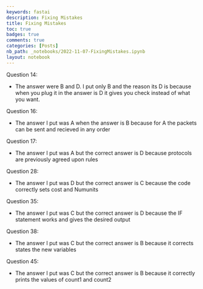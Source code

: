 ```yaml
---
keywords: fastai
description: Fixing Mistakes
title: Fixing Mistakes
toc: true 
badges: true
comments: true
categories: [Posts]
nb_path: _notebooks/2022-11-07-FixingMistakes.ipynb
layout: notebook
---
```


<!--
#################################################
### THIS FILE WAS AUTOGENERATED! DO NOT EDIT! ###
#################################################
# file to edit: _notebooks/2022-11-07-FixingMistakes.ipynb
-->

<div class="container" id="notebook-container">
        
<div class="cell border-box-sizing text_cell rendered"><div class="inner_cell">
<div class="text_cell_render border-box-sizing rendered_html">
<p>Question 14:</p>
<ul>
<li>The answer were B and D. I put only B and the reason its D is because when you plug it in the answer is D it gives you check instead of what you want. </li>
</ul>

</div>
</div>
</div>
<div class="cell border-box-sizing text_cell rendered"><div class="inner_cell">
<div class="text_cell_render border-box-sizing rendered_html">
<p>Question 16:</p>
<ul>
<li>The answer I put was A when the answer is B because for A the packets can be sent and recieved in any order</li>
</ul>

</div>
</div>
</div>
<div class="cell border-box-sizing text_cell rendered"><div class="inner_cell">
<div class="text_cell_render border-box-sizing rendered_html">
<p>Question 17:</p>
<ul>
<li>The answer I put was A but the correct answer is D because protocols are previously agreed upon rules</li>
</ul>

</div>
</div>
</div>
<div class="cell border-box-sizing text_cell rendered"><div class="inner_cell">
<div class="text_cell_render border-box-sizing rendered_html">
<p>Question 28:</p>
<ul>
<li>The answer I put was D but the correct answer is C because the code correctly sets cost and Numunits</li>
</ul>

</div>
</div>
</div>
<div class="cell border-box-sizing text_cell rendered"><div class="inner_cell">
<div class="text_cell_render border-box-sizing rendered_html">
<p>Question 35:</p>
<ul>
<li>The answer I put was C but the correct answer is D because the IF statement works and gives the desired output</li>
</ul>

</div>
</div>
</div>
<div class="cell border-box-sizing text_cell rendered"><div class="inner_cell">
<div class="text_cell_render border-box-sizing rendered_html">
<p>Question 38:</p>
<ul>
<li>The answer I put was C but the correct answer is B because it corrects states the new variables </li>
</ul>

</div>
</div>
</div>
<div class="cell border-box-sizing text_cell rendered"><div class="inner_cell">
<div class="text_cell_render border-box-sizing rendered_html">
<p>Question 45:</p>
<ul>
<li>The answer I put was C but the correct answer is B because it correctly prints the values of count1 and count2</li>
</ul>

</div>
</div>
</div>
</div>
 

